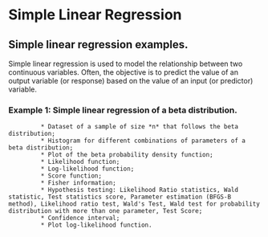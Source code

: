 # Simple Linear Regression

## Simple linear regression examples.

Simple linear regression is used to model the relationship between two continuous variables. Often, the objective is to predict the value of an output variable (or response) based on the value of an input (or predictor) variable.

### Example 1: Simple linear regression of a beta distribution.
             * Dataset of a sample of size *n* that follows the beta distribution;
             * Histogram for different combinations of parameters of a beta distribution;
             * Plot of the beta probability density function;
             * Likelihood function;
             * Log-likelihood function;
             * Score function;
             * Fisher information;
             * Hypothesis testing: Likelihood Ratio statistics, Wald statistic, Test statistics score, Parameter estimation (BFGS-B method), Likelihood ratio test, Wald's Test, Wald test for probability distribution with more than one parameter, Test Score;
             * Confidence interval;
             * Plot log-likelihood function.
             
             
           

